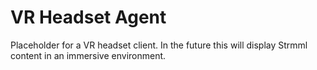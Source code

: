 # VR Headset Agent

Placeholder for a VR headset client. In the future this will display Strmml content in an immersive environment.
